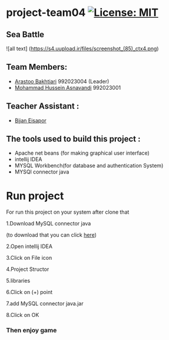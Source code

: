 # project-team04 [![License: MIT](https://img.shields.io/badge/License-MIT-yellow.svg)](https://opensource.org/licenses/MIT)
## Sea Battle
   ![all text]       (https://s4.uupload.ir/files/screenshot_(85)_ctx4.png)
## Team Members:
+ [Arastoo Bakhtiari](https://github.com/ArastooBakhtiari) 992023004 (Leader)
+ [Mohammad Hussein Asnavandi](https://github.com/mhas1381) 992023001

## Teacher Assistant :
+ [Bijan Eisapor](https://github.com/BijanKHU)
## The tools used to build this project :
+ Apache net beans (for making graphical user interface)
+ intellij IDEA 
+ MYSQL Workbench(for database and authentication System)
+ MYSQl connector java
 
 # Run project
 For run this project on your system after clone that
 
 1.Download MySQL connector java
 
 (to download that you can  click [here](https://search.maven.org/artifact/mysql/mysql-connector-java/8.0.24/jar))
 
 2.Open intellij IDEA
 
 3.Click on File icon

 4.Project Structor

 5.libraries

 6.Click on (+) point

 7.add MySQL  connector java.jar

 8.Click on OK  

### Then enjoy game

